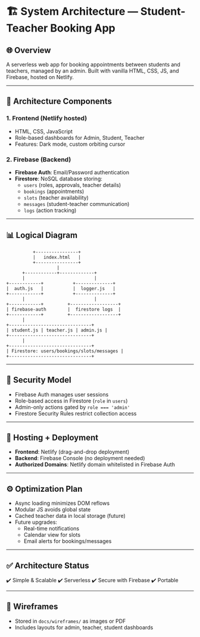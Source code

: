 # 🏗️ System Architecture — Student-Teacher Booking App

## 🌐 Overview
A serverless web app for booking appointments between students and teachers, managed by an admin. Built with vanilla HTML, CSS, JS, and Firebase, hosted on Netlify.

---

## 🧱 Architecture Components

### 1. Frontend (Netlify hosted)
- HTML, CSS, JavaScript
- Role-based dashboards for Admin, Student, Teacher
- Features: Dark mode, custom orbiting cursor

### 2. Firebase (Backend)
- **Firebase Auth**: Email/Password authentication
- **Firestore**: NoSQL database storing:
  - `users` (roles, approvals, teacher details)
  - `bookings` (appointments)
  - `slots` (teacher availability)
  - `messages` (student-teacher communication)
  - `logs` (action tracking)

---

## 📊 Logical Diagram
```
          +----------------+
          |   index.html   |
          +----------------+
                   |
      +------------+-------------+
      |                          |
+------------+           +--------------+
|  auth.js   |           |  logger.js   |
+------------+           +--------------+
      |                          |
+------------+         +------------------+
| firebase-auth        |  firestore logs  |
+------------+         +------------------+
      |
+-------------------------------+
| student.js | teacher.js | admin.js |
+-------------------------------+
      |
+-------------------------------+
| Firestore: users/bookings/slots/messages |
+-------------------------------+
```

---

## 🔐 Security Model
- Firebase Auth manages user sessions
- Role-based access in Firestore (`role` in `users`)
- Admin-only actions gated by `role === 'admin'`
- Firestore Security Rules restrict collection access

---

## 🚀 Hosting + Deployment
- **Frontend**: Netlify (drag-and-drop deployment)
- **Backend**: Firebase Console (no deployment needed)
- **Authorized Domains**: Netlify domain whitelisted in Firebase Auth

---

## ⚙️ Optimization Plan
- Async loading minimizes DOM reflows
- Modular JS avoids global state
- Cached teacher data in local storage (future)
- Future upgrades:
  - Real-time notifications
  - Calendar view for slots
  - Email alerts for bookings/messages

---

## ✅ Architecture Status
✔️ Simple & Scalable
✔️ Serverless
✔️ Secure with Firebase
✔️ Portable

---

## 📐 Wireframes
- Stored in `docs/wireframes/` as images or PDF
- Includes layouts for admin, teacher, student dashboards